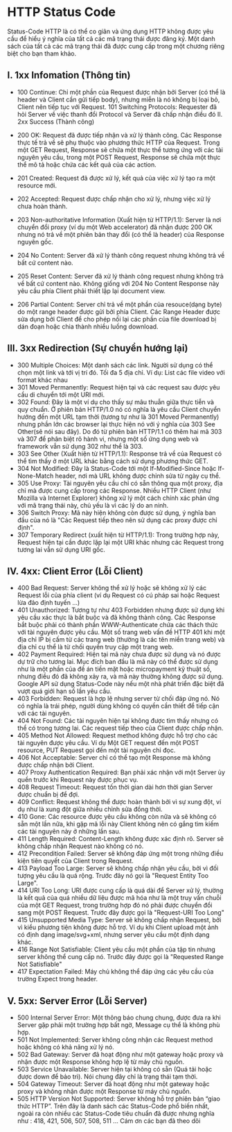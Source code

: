 # HTTP Status Code

Status-Code HTTP là có thể co giãn và ứng dụng HTTP không được yêu cầu để hiểu ý nghĩa của tất cả các mã trạng thái được đăng ký. Một danh sách của tất cả các mã trạng thái đã được cung cấp trong một chương riêng biệt cho bạn tham khảo.

## I. 1xx Infomation (Thông tin)

- 100 Continue: Chỉ một phần của Request được nhận bởi Server (có thể là header và Client cần gửi tiếp body), nhưng miễn là nó không bị loại bỏ, Client nên tiếp tục với Request.
  101 Switching Protocols: Requester đã hỏi Server về việc thanh đổi Protocol và Server đã chấp nhận điều đó
  II. 2xx Success (Thành công)

- 200 OK: Request đã được tiếp nhận và xử lý thành công. Các Response thực tế trả về sẽ phụ thuộc vào phương thức HTTP của Request. Trong một GET Request, Response sẽ chứa một thực thể tương ứng với các tài nguyên yêu cầu, trong một POST Request, Response sẽ chứa một thực thể mô tả hoặc chứa các kết quả của các action.
- 201 Created: Request đã được xử lý, kết quả của việc xử lý tạo ra một resource mới.
- 202 Accepted: Request được chấp nhận cho xử lý, nhưng việc xử lý chưa hoàn thành.
- 203 Non-authoritative Information (Xuất hiện từ HTTP/1.1): Server là nơi chuyển đổi proxy (ví dụ một Web accelerator) đã nhận được 200 OK nhưng nó trả về một phiên bản thay đổi (có thể là header) của Response nguyên gốc.
- 204 No Content: Server đã xử lý thành công request nhưng không trả về bất cứ content nào.
- 205 Reset Content: Server đã xử lý thành công request nhưng không trả về bất cứ content nào. Không giống với 204 No Content Response này yêu cầu phía Client phải thiết lập lại document view.
- 206 Partial Content: Server chỉ trả về một phần của resouce(dạng byte) do một range header được gửi bởi phía Client. Các Range Header được sửa dụng bởi Client để cho phép nối lại các phần của file download bị dán đoạn hoặc chia thành nhiều luồng download.

## III. 3xx Redirection (Sự chuyển hướng lại)

- 300 Multiple Choices: Một danh sách các link. Người sử dụng có thể chọn một link và tới vị trí đó. Tối đa 5 địa chỉ. Ví dụ: List các file video với format khác nhau
- 301 Moved Permanently: Request hiện tại và các request sau được yêu cầu di chuyển tới một URI mới.
- 302 Found: Đây là một ví dụ cho thấy sự mâu thuẫn giữa thực tiễn và quy chuẩn. Ở phiên bản HTTP/1.0 nó có nghĩa là yêu cầu Client chuyển hướng đến một URL tạm thời (tương tự như là 301 Moved Permanently) nhưng phần lớn các browser lại thực hiện nó với ý nghĩa của 303 See Other(sẽ nói sau đây). Do đó từ phiên bản HTTP/1.1 có thêm hai mã 303 và 307 để phân biệt rõ hành vi, nhưng một số ứng dụng web và framework vẫn sử dụng 302 như thể là 303.
- 303 See Other (Xuất hiện từ HTTP/1.1): Response trả về của Request có thể tìm thấy ở một URL khác bằng cách sử dụng phương thức GET.
- 304 Not Modified: Đây là Status-Code tới một If-Modified-Since hoặc If-None-Match header, nơi mà URL không được chỉnh sửa từ ngày cụ thể.
- 305 Use Proxy: Tài nguyên yêu cầu chỉ có sẵn thông qua một proxy, địa chỉ mà được cung cấp trong các Response. Nhiều HTTP Client (như Mozilla và Internet Explorer) không xử lý một cách chính xác phản ứng với mã trạng thái này, chủ yếu là vì các lý do an ninh.
- 306 Switch Proxy: Mã này hiện không còn được sử dụng, ý nghĩa ban đầu của nó là "Các Request tiếp theo nên sử dụng các proxy được chỉ định".
- 307 Temporary Redirect (xuất hiện từ HTTP/1.1): Trong trường hợp này, Request hiện tại cần được lặp lại một URI khác nhưng các Request trong tương lai vẫn sử dụng URI gốc.

## IV. 4xx: Client Error (Lỗi Client)

- 400 Bad Request: Server không thể xử lý hoặc sẽ không xử lý các Request lỗi của phía client (ví dụ Request có cú pháp sai hoặc Request lừa đảo định tuyến ...)
- 401 Unauthorized: Tương tự như 403 Forbidden nhưng được sử dụng khi yêu cầu xác thực là bắt buộc và đã không thành công. Các Response bắt buộc phải có thành phần WWW-Authenticate chứa các thách thức với tài nguyên được yêu cầu. Một số trang web vấn đề HTTP 401 khi một địa chỉ IP bị cấm từ các trang web (thường là các tên miền trang web) và địa chỉ cụ thể là từ chối quyền truy cập một trang web.
- 402 Payment Required: Hiện tại mã này chưa được sử dụng và nó được dự trữ cho tương lai. Mục đích ban đầu là mã này có thể được sử dụng như là một phần của đề án tiền mặt hoặc micropayment kỹ thuật số, nhưng điều đó đã không xảy ra, và mã này thường không được sử dụng. Google API sử dụng Status-Code này nếu một nhà phát triển đặc biệt đã vượt quá giới hạn số lần yêu cầu.
- 403 Forbidden: Request là hợp lệ nhưng server từ chối đáp ứng nó. Nó có nghĩa là trái phép, người dùng không có quyền cần thiết để tiếp cận với các tài nguyên.
- 404 Not Found: Các tài nguyên hiện tại không được tìm thấy nhưng có thể có trong tương lai. Các request tiếp theo của Client được chấp nhận.
- 405 Method Not Allowed: Request method không được hỗ trợ cho các tài nguyên được yêu cầu. Ví dụ Một GET request đến một POST resource, PUT Request gọi đến một tài nguyên chỉ đọc.
- 406 Not Acceptable: Server chỉ có thể tạo một Response mà không được chấp nhận bởi Client.
- 407 Proxy Authentication Required: Bạn phải xác nhận với một Server ủy quền trước khi Request này được phục vụ.
- 408 Request Timeout: Request tốn thời gian dài hơn thời gian Server được chuẩn bị để đợi.
- 409 Conflict: Request không thể được hoàn thành bởi vì sự xung đột, ví dụ như là xung đột giữa nhiều chỉnh sửa đồng thời.
- 410 Gone: Các resource được yêu cầu không còn nữa và sẽ không có sẵn một lần nữa, khi gặp mã lỗi này Client không nên có gắng tìm kiếm các tài nguyên này ở những lần sau.
- 411 Length Required: Content-Length không được xác định rõ. Server sẽ không chấp nhận Request nào không có nó.
- 412 Precondition Failed: Server sẽ không đáp ứng một trong những điều kiện tiên quyết của Client trong Request.
- 413 Payload Too Large: Server sẽ không chấp nhận yêu cầu, bởi vì đối tượng yêu cầu là quá rộng. Trước đây nó gọi là "Request Entity Too Large".
- 414 URI Too Long: URI được cung cấp là quá dài để Server xử lý, thường là kết quả của quá nhiều dữ liệu được mã hóa như là một truy vấn chuỗi của một GET Request, trong trường hợp đó nó phải được chuyển đổi sang một POST Request. Trước đây được gọi là "Request-URI Too Long"
- 415 Unsupported Media Type: Server sẽ không chấp nhận Request, bởi vì kiểu phương tiện không được hỗ trợ. Ví dụ khi Client upload một ảnh có định dạng image/svg+xml, nhưng server yêu cầu một định dạng khác.
- 416 Range Not Satisfiable: Client yêu cầu một phần của tập tin nhưng server không thể cung cấp nó. Trước đây được gọi là "Requested Range Not Satisfiable"
- 417 Expectation Failed: Máy chủ không thể đáp ứng các yêu cầu của trường Expect trong header.

## V. 5xx: Server Error (Lỗi Server)

- 500 Internal Server Error: Một thông báo chung chung, được đưa ra khi Server gặp phải một trường hợp bất ngờ, Message cụ thể là không phù hợp.
- 501 Not Implemented: Server không công nhận các Request method hoặc không có khả năng xử lý nó.
- 502 Bad Gateway: Server đã hoạt động như một gateway hoặc proxy và nhận được một Response không hợp lệ từ máy chủ nguồn.
- 503 Service Unavailable: Server hiện tại không có sẵn (Quá tải hoặc được down để bảo trì). Nói chung đây chỉ là trạng thái tạm thời.
- 504 Gateway Timeout: Server đã hoạt động như một gateway hoặc proxy và không nhận được một Response từ máy chủ nguồn.
- 505 HTTP Version Not Supported: Server không hỗ trợ phiên bản “giao thức HTTP”.
  Trên đây là danh sách các Status-Code phổ biến nhất, ngoài ra còn nhiều các Status-Code tiêu chuẩn đã được nhưng nghĩa như : 418, 421, 506, 507, 508, 511 ... Cám ơn các bạn đã theo dõi
